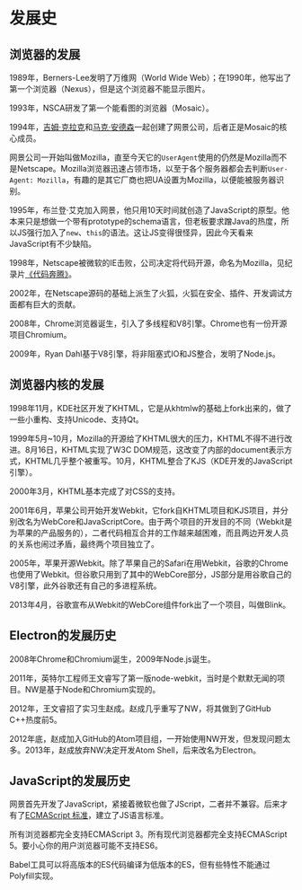 # 发展史
## 浏览器的发展
1989年，Berners-Lee发明了万维网（World Wide Web）；在1990年，他写出了第一个浏览器（Nexus），但是这个浏览器不能显示图片。

1993年，NSCA研发了第一个能看图的浏览器（Mosaic）。

1994年，[吉姆·克拉克](https://en.wikipedia.org/wiki/James_H._Clark)和[马克·安德森](https://en.wikipedia.org/wiki/Marc_Andreessen)一起创建了网景公司，后者正是Mosaic的核心成员。

网景公司一开始叫做Mozilla，直至今天它的`UserAgent`使用的仍然是Mozilla而不是Netscape。Mozilla浏览器迅速占领市场，以至于各个服务器都会去判断`User-Agent: Mozilla`，有趣的是其它厂商也把UA设置为Mozilla，以便能被服务器识别。

1995年，布兰登·艾克加入网景，他只用10天时间就创造了JavaScript的原型。他本来只是想做一个带有prototype的schema语言，但老板要求蹭Java的热度，所以JS强行加入了`new`、`this`的语法。这让JS变得很怪异，因此今天看来JavaScript有不少缺陷。

1998年，Netscape被微软的IE击败，公司决定将代码开源，命名为Mozilla，见纪录片[《代码奔腾》](https://www.bilibili.com/video/av15989846/)。

2002年，在Netscape源码的基础上派生了火狐，火狐在安全、插件、开发调试方面都有巨大的贡献。

2008年，Chrome浏览器诞生，引入了多线程和V8引擎。Chrome也有一份开源项目Chromium。

2009年，Ryan Dahl基于V8引擎，将非阻塞式IO和JS整合，发明了Node.js。

## 浏览器内核的发展
1998年11月，KDE社区开发了KHTML，它是从khtmlw的基础上fork出来的，做了一些小重构、支持Unicode、支持Qt。

1999年5月~10月，Mozilla的开源给了KHTML很大的压力，KHTML不得不进行改进。8月16日，KHTML实现了W3C DOM规范，这改变了内部的document表示方式，KHTML几乎整个被重写。10月，KHTML整合了KJS（KDE开发的JavaScript引擎）。

2000年3月，KHTML基本完成了对CSS的支持。

2001年6月，苹果公司开始开发Webkit，它fork自KHTML项目和KJS项目，并分别改名为WebCore和JavaScriptCore。由于两个项目的开发目的不同（Webkit是为苹果的产品服务的），二者代码相互合并的工作越来越困难，而且两边开发人员的关系也闹过矛盾，最终两个项目独立了。

2005年，苹果开源Webkit。除了苹果自己的Safari在用Webkit，谷歌的Chrome也使用了Webkit。但谷歌只用到了其中的WebCore部分，JS部分是用谷歌自己的V8引擎，此外谷歌还有自己的多进程系统。

2013年4月，谷歌宣布从Webkit的WebCore组件fork出了一个项目，叫做Blink。

## Electron的发展历史
2008年Chrome和Chromium诞生，2009年Node.js诞生。

2011年，英特尔工程师王文睿写了第一版node-webkit，当时是个默默无闻的项目。NW是基于Node和Chromium实现的。

2012年，王文睿招了实习生赵成。赵成几乎重写了NW，将其做到了GitHub C++热度前5。

2012年底，赵成加入GitHub的Atom项目组，一开始使用NW开发，但发现问题太多。2013年，赵成放弃NW决定开发Atom Shell，后来改名为Electron。

## JavaScript的发展历史
网景首先开发了JavaScript，紧接着微软也做了JScript，二者并不兼容。后来才有了[ECMAScript 标准](https://www.ecma-international.org/ecma-262/)，建立了JS语言标准。

所有浏览器都完全支持ECMAScript 3。所有现代浏览器都完全支持ECMAScript 5。要小心你的用户浏览器可能不支持ES6。

Babel工具可以将高版本的ES代码编译为低版本的ES，但有些特性不能通过Polyfill实现。
